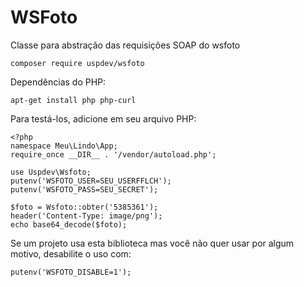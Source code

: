 # WSFoto

Classe para abstração das requisições SOAP do wsfoto

    composer require uspdev/wsfoto

Dependências do PHP:

    apt-get install php php-curl

Para testá-los, adicione em seu arquivo PHP:

    <?php
    namespace Meu\Lindo\App;
    require_once __DIR__ . '/vendor/autoload.php';

    use Uspdev\Wsfoto;
    putenv('WSFOTO_USER=SEU_USERFFLCH');
    putenv('WSFOTO_PASS=SEU_SECRET');

    $foto = Wsfoto::obter('5385361');
    header('Content-Type: image/png');
    echo base64_decode($foto);

Se um projeto usa esta biblioteca mas você não quer usar por algum motivo, 
desabilite o uso com:

    putenv('WSFOTO_DISABLE=1');
